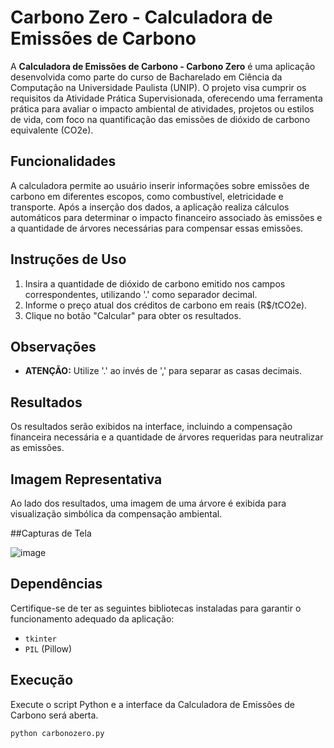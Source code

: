 # Carbono Zero - Calculadora de Emissões de Carbono

A **Calculadora de Emissões de Carbono - Carbono Zero** é uma aplicação desenvolvida como parte do curso de Bacharelado em Ciência da Computação na Universidade Paulista (UNIP). O projeto visa cumprir os requisitos da Atividade Prática Supervisionada, oferecendo uma ferramenta prática para avaliar o impacto ambiental de atividades, projetos ou estilos de vida, com foco na quantificação das emissões de dióxido de carbono equivalente (CO2e).

## Funcionalidades

A calculadora permite ao usuário inserir informações sobre emissões de carbono em diferentes escopos, como combustível, eletricidade e transporte. Após a inserção dos dados, a aplicação realiza cálculos automáticos para determinar o impacto financeiro associado às emissões e a quantidade de árvores necessárias para compensar essas emissões.

## Instruções de Uso

1. Insira a quantidade de dióxido de carbono emitido nos campos correspondentes, utilizando '.' como separador decimal.
2. Informe o preço atual dos créditos de carbono em reais (R$/tCO2e).
3. Clique no botão "Calcular" para obter os resultados.

## Observações

- **ATENÇÃO:** Utilize '.' ao invés de ',' para separar as casas decimais.

## Resultados

Os resultados serão exibidos na interface, incluindo a compensação financeira necessária e a quantidade de árvores requeridas para neutralizar as emissões.

## Imagem Representativa

Ao lado dos resultados, uma imagem de uma árvore é exibida para visualização simbólica da compensação ambiental.

##Capturas de Tela

![image](https://github.com/GabrielVictoor/carbono_zero/assets/72475614/05eaf2ce-1941-4a93-b080-1f85f81d405c)

## Dependências

Certifique-se de ter as seguintes bibliotecas instaladas para garantir o funcionamento adequado da aplicação:

- `tkinter`
- `PIL` (Pillow)

## Execução

Execute o script Python e a interface da Calculadora de Emissões de Carbono será aberta.

```bash
python carbonozero.py

